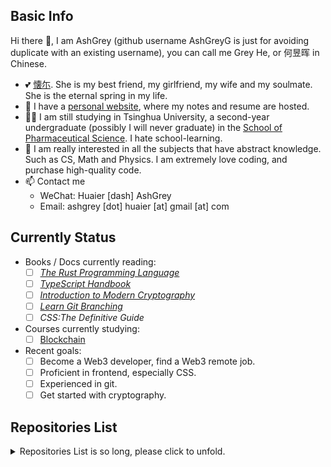 ## Basic Info

Hi there 👋, I am AshGrey (github username AshGreyG is just for avoiding duplicate with an existing username), you can call me Grey He, or 何昱晖 in Chinese.
+ 💕 [懐尓](https://github.com/huaier007). She is my best friend, my girlfriend, my wife and my soulmate. She is the eternal spring in my life.
+ 🌱 I have a [personal website](https://www.huaier-ashgrey.top), where my notes and resume are hosted.
+ 👨‍💻 I am still studying in Tsinghua University, a second-year undergraduate (possibly I will never graduate) in the [School of Pharmaceutical Science](https://www.sps.tsinghua.edu.cn/spsen/). I hate school-learning.
+ 🔭 I am really interested in all the subjects that have abstract knowledge. Such as CS, Math and Physics. I am extremely love coding, and purchase high-quality code.
+ 📫 Contact me
  + WeChat: Huaier [dash] AshGrey
  + Email: ashgrey [dot] huaier [at] gmail [at] com

## Currently Status

+ Books / Docs currently reading:
  + [ ] [*The Rust Programming Language*](https://docs.rust-lang.org)
  + [ ] [*TypeScript Handbook*](https://typescriptlang.org/docs/handbook)
  + [ ] [*Introduction to Modern Cryptography*](https://eclass.uniwa.gr/modules/document/file.php/CSCYB105/Reading%20Material/%5BJonathan_Katz%2C_Yehuda_Lindell%5D_Introduction_to_Mo%282nd%29.pdf)
  + [ ] [*Learn Git Branching*](https://learngitbranching.js.org/?NODEMO)
  + [ ] *CSS:The Definitive Guide*
+ Courses currently studying:
  + [ ] [Blockchain](http://zhenxiao.com/album/juicebox/web/?s=2018_blockchain)
+ Recent goals:
  + [ ] Become a Web3 developer, find a Web3 remote job.
  + [ ] Proficient in frontend, especially CSS.
  + [ ] Experienced in git.
  + [ ] Get started with cryptography.

## Repositories List

<details>

<summary>
  Repositories List is so long, please click to unfold.
</summary>

+ Algorithm in different programming languages:
  + [Algorithm-C](https://github.com/AshGreyG/Algorithm-C)
  + [Algorithm-Cpp](https://github.com/AshGreyG/Algorithm-Cpp)
  + [Algorithm-Python-With-Manim](https://github.com/AshGreyG/Algorithm-Python-With-Manim)
+ Learning repositories:
  + [To-Learn-By-Books](https://github.com/AshGreyG/To-Learn-By-Books)
  + Learning With Demo-Mini Project
    + frontend
      + [To-Learn-By-Project-100days-CSS](https://github.com/AshGreyG/To-Learn-By-Project-100days-CSS)
      + [To-Learn-By-Project-React-Todo](https://github.com/AshGreyG/To-Learn-By-Project-React-Todo)
+ Single Project
  + C++
    + [Robox](https://github.com/AshGreyG/Robox)
+ AIR
+ Personal Utility
  + [Dotfiles](https://github.com/AshGreyG/Dotfiles)
  + [AshGreyG](https://github.com/AshGreyG/AshGreyG)
  + [ashgreyg.github.io-Archive-v1](https://github.com/AshGreyG/ashgreyg.github.io-Archive-v1)
  + [ashgreyg.github.io-Archive-v2](https://github.com/AshGreyG/ashgreyg.github.io-Archive-v2)
  + [ashgreyg.github.io](https://github.com/AshGreyG/ashgreyg.github.io)
  + [Toy-Code](https://github.com/AshGreyG/Toy-Code)
  + [THU-Homework](https://github.com/AshGreyG/THU-Homework)

</details>


